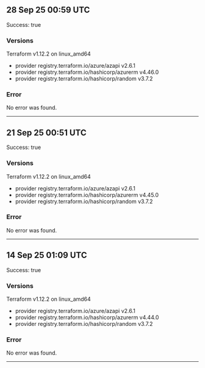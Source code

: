 ## 28 Sep 25 00:59 UTC

Success: true

### Versions

Terraform v1.12.2
on linux_amd64
+ provider registry.terraform.io/azure/azapi v2.6.1
+ provider registry.terraform.io/hashicorp/azurerm v4.46.0
+ provider registry.terraform.io/hashicorp/random v3.7.2

### Error

No error was found.

---

## 21 Sep 25 00:51 UTC

Success: true

### Versions

Terraform v1.12.2
on linux_amd64
+ provider registry.terraform.io/azure/azapi v2.6.1
+ provider registry.terraform.io/hashicorp/azurerm v4.45.0
+ provider registry.terraform.io/hashicorp/random v3.7.2

### Error

No error was found.

---

## 14 Sep 25 01:09 UTC

Success: true

### Versions

Terraform v1.12.2
on linux_amd64
+ provider registry.terraform.io/azure/azapi v2.6.1
+ provider registry.terraform.io/hashicorp/azurerm v4.44.0
+ provider registry.terraform.io/hashicorp/random v3.7.2

### Error

No error was found.

---

